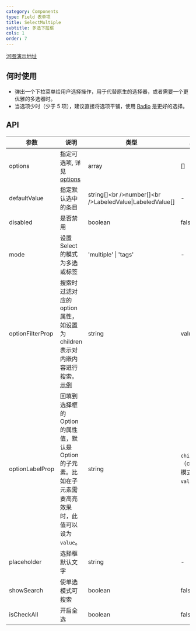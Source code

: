 ```yaml
---
category: Components
type: Field 表单项
title: SelectMultiple
subtitle: 多选下拉框
cols: 1
order: 7
---
```


[河图演示地址](http://139.155.239.172:9536/guiedit?route=%2Fproject%2Fhetu_demo%2Fhetu%2Fdemo%2FSelectMultiple)

## 何时使用

- 弹出一个下拉菜单给用户选择操作，用于代替原生的选择器，或者需要一个更优雅的多选器时。
- 当选项少时（少于 5 项），建议直接将选项平铺，使用 [Radio](/components/Field/components/Radio/) 是更好的选择。

## API

| 参数             | 说明                                                                                                                                      | 类型                                                         | 默认值                                   |
| ---------------- | ----------------------------------------------------------------------------------------------------------------------------------------- | ------------------------------------------------------------ | ---------------------------------------- |
| options          | 指定可选项, 详见 [options](/components/Checkbox/#options)                                                                                 | array                                                        | \[]                                      |
| defaultValue     | 指定默认选中的条目                                                                                                                        | string\[]\<br />number\[]\<br />LabeledValue\|LabeledValue[] | -                                        |
| disabled         | 是否禁用                                                                                                                                  | boolean                                                      | false                                    |
| mode             | 设置 Select 的模式为多选或标签                                                                                                            | 'multiple' \| 'tags'                                         | -                                        |
| optionFilterProp | 搜索时过滤对应的 option 属性，如设置为 children 表示对内嵌内容进行搜索。[示例](https://codesandbox.io/s/antd-reproduction-template-tk678) | string                                                       | value                                    |
| optionLabelProp  | 回填到选择框的 Option 的属性值，默认是 Option 的子元素。比如在子元素需要高亮效果时，此值可以设为 `value`。                                | string                                                       | `children` （combobox 模式下为 `value`） |
| placeholder      | 选择框默认文字                                                                                                                            | string                                                       | -                                        |
| showSearch       | 使单选模式可搜索                                                                                                                          | boolean                                                      | false                                    |
| isCheckAll       | 开启全选                                                                                                                                  | boolean                                                      | false                                    |
